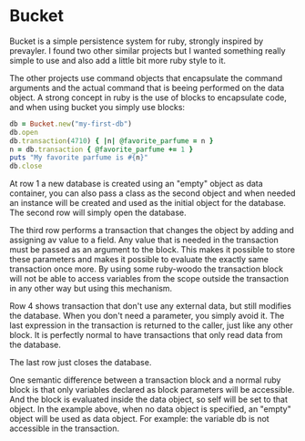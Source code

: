 Bucket
======

Bucket is a simple persistence system for ruby, strongly inspired by prevayler. I found two other
similar projects but I wanted something really simple to use and also add a little bit more ruby
style to it.

The other projects use command objects that encapsulate the command arguments and the actual
command that is beeing performed on the data object. A strong concept in ruby is the use of blocks
to encapsulate code, and when using bucket you simply use blocks:

```ruby
db = Bucket.new("my-first-db")
db.open
db.transaction(4710) { |n| @favorite_parfume = n }
n = db.transaction { @favorite_parfume += 1 }
puts "My favorite parfume is #{n}"
db.close
```

At row 1 a new database is created using an "empty" object as data container, you can also pass 
a class as the second object and when needed an instance will be created and used as the initial
object for the database. The second row will simply open the database.

The third row performs a transaction that changes the object by adding and assigning av value to 
a field. Any value that is needed in the transaction must be passed as an argument to the block.
This makes it possible to store these parameters and makes it possible to evaluate the exactly
same transaction once more. By using some ruby-woodo the transaction block will not be able to
access variables from the scope outside the transaction in any other way but using this mechanism.

Row 4 shows transaction that don't use any external data, but still modifies the database. When you 
don't need a parameter, you simply avoid it. The last expression in the transaction is returned 
to the caller, just like any other block. It is perfectly normal to have transactions that only
read data from the database.

The last row just closes the database.

One semantic difference between a transaction block and a normal ruby block is that only variables declared as block parameters will be accessible. And the block is evaluated inside the data object, so self will be set to that object. In the example above, when no data object is specified, an "empty" object will be used as data object. For example: the variable db is not accessible in the transaction.
